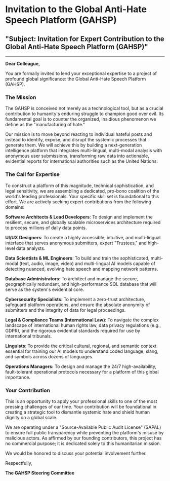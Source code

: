# Invitation to the Global Anti-Hate Speech Platform (GAHSP)

## "Subject: Invitation for Expert Contribution to the Global Anti-Hate Speech Platform (GAHSP)"
---

**Dear Colleague,**

You are formally invited to lend your exceptional expertise to a project of profound global significance: the Global Anti-Hate Speech Platform (GAHSP).

### The Mission

The GAHSP is conceived not merely as a technological tool, but as a crucial contribution to humanity's enduring struggle to champion good over evil. Its fundamental goal is to counter the organized, insidious phenomenon we define as the "manufacturing of hate."

Our mission is to move beyond reacting to individual hateful posts and instead to identify, expose, and disrupt the systemic processes that generate them. We will achieve this by building a next-generation intelligence platform that integrates multi-lingual, multi-modal analysis with anonymous user submissions, transforming raw data into actionable, evidential reports for international authorities such as the United Nations.

### The Call for Expertise

To construct a platform of this magnitude, technical sophistication, and legal sensitivity, we are assembling a dedicated, pro-bono coalition of the world's leading professionals. Your specific skill set is foundational to this effort. We are actively seeking expert contributions from the following domains:

**Software Architects & Lead Developers**: To design and implement the resilient, secure, and globally scalable microservices architecture required to process millions of daily data points.

**UI/UX Designers**: To create a highly accessible, intuitive, and multi-lingual interface that serves anonymous submitters, expert "Trustees," and high-level data analysts.

**Data Scientists & ML Engineers**: To build and train the sophisticated, multi-modal (text, audio, image, video) and multi-lingual AI models capable of detecting nuanced, evolving hate speech and mapping network patterns.

**Database Administrators**: To architect and manage the secure, geographically redundant, and high-performance SQL database that will serve as the system's evidential core.

**Cybersecurity Specialists**: To implement a zero-trust architecture, safeguard platform operations, and ensure the absolute anonymity of submitters and the integrity of data for legal proceedings.

**Legal & Compliance Teams (International Law)**: To navigate the complex landscape of international human rights law, data privacy regulations (e.g., GDPR), and the rigorous evidential standards required for use by international tribunals.

**Linguists**: To provide the critical cultural, regional, and semantic context essential for training our AI models to understand coded language, slang, and symbols across dozens of languages.

**Operations Managers:** To design and manage the 24/7 high-availability, fault-tolerant operational protocols necessary for a platform of this global importance.

### Your Contribution

This is an opportunity to apply your professional skills to one of the most pressing challenges of our time. Your contribution will be foundational in creating a strategic tool to dismantle systemic hate and shield human dignity on a global scale.

We are operating under a "Source-Available Public Audit License" (SAPAL) to ensure full public transparency while preventing the platform's misuse by malicious actors. As affirmed by our founding contributors, this project has no commercial purpose; it is dedicated solely to this humanitarian mission.

We would be honored to discuss your potential involvement further.

Respectfully,

**The GAHSP Steering Committee**
